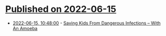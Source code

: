 # [Published on 2022-06-15](index.md)

* [2022-06-15, 10:48:00](https://soylentnews.org/article.pl?sid=22/06/14/1518251&from=rss) - [Saving Kids From Dangerous Infections – With An Amoeba](https://soylentnews.org/article.pl?sid=22/06/14/1518251&from=rss)

